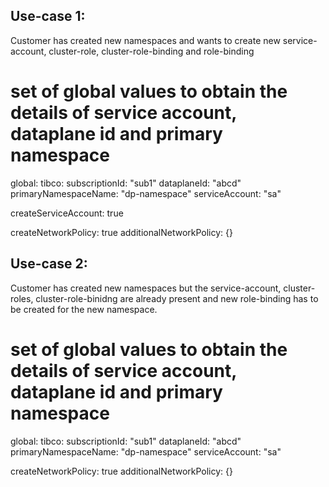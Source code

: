 ## Use-case 1:

Customer has created new namespaces and wants to create new service-account, cluster-role, cluster-role-binding and role-binding

# set of global values to obtain the details of service account, dataplane id and primary namespace
global:
  tibco:
    subscriptionId: "sub1"
    dataplaneId: "abcd"
    primaryNamespaceName: "dp-namespace"
    serviceAccount: "sa" 

createServiceAccount: true

createNetworkPolicy: true
additionalNetworkPolicy: {}

## Use-case 2:

Customer has created new namespaces but the service-account, cluster-roles, cluster-role-binidng are already present and new role-binding has to be created for the new namespace.

# set of global values to obtain the details of service account, dataplane id and primary namespace
global:
  tibco:
    subscriptionId: "sub1"
    dataplaneId: "abcd"
    primaryNamespaceName: "dp-namespace"
    serviceAccount: "sa" 

createNetworkPolicy: true
additionalNetworkPolicy: {}
